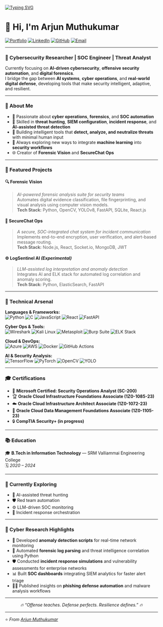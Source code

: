 [![Typing SVG](https://readme-typing-svg.demolab.com?font=Fira+Code&pause=1000&color=00FFFF&width=435&lines=Hi+I'm+Arjun+Muthukumar;Cybersecurity+Researcher+%7C+SOC+Engineer+%7C+Threat+Analyst)](https://git.io/typing-svg)

# 👋 Hi, I'm Arjun Muthukumar  
[![Portfolio](https://img.shields.io/badge/Portfolio-000000?style=for-the-badge&logo=About.me&logoColor=white)](https://arjunmuthukumar.netlify.app/)
[![LinkedIn](https://img.shields.io/badge/LinkedIn-0A66C2?style=for-the-badge&logo=linkedin&logoColor=white)](https://linkedin.com/in/arjunmuthukumar)
[![GitHub](https://img.shields.io/badge/GitHub-181717?style=for-the-badge&logo=github&logoColor=white)](https://github.com/arjunmuthukumar)
[![Email](https://img.shields.io/badge/Email-0078D4?style=for-the-badge&logo=gmail&logoColor=white)](mailto:arjunmuthukumar@email.com)

---

### 🧠 Cybersecurity Researcher | SOC Engineer | Threat Analyst  

Currently focusing on **AI-driven cybersecurity**, **offensive security automation**, and **digital forensics**.  
I bridge the gap between **AI systems**, **cyber operations**, and **real-world digital defense**, developing tools that make security intelligent, adaptive, and resilient.

---

### 🧩 About Me  

- 🔐 Passionate about **cyber operations**, **forensics**, and **SOC automation**  
- 🧰 Skilled in **threat hunting**, **SIEM configuration**, **incident response**, and **AI-assisted threat detection**  
- 🧠 Building intelligent tools that **detect, analyze, and neutralize threats** with minimal human input  
- 🚀 Always exploring new ways to integrate **machine learning** into **security workflows**  
- 🌐 Creator of **Forensic Vision** and **SecureChat Ops**

---

### 🧠 Featured Projects  

#### 🔍 **Forensic Vision**  
> *AI-powered forensic analysis suite for security teams*  
Automates digital evidence classification, file fingerprinting, and visual analysis using computer vision models.  
**Tech Stack:** Python, OpenCV, YOLOv8, FastAPI, SQLite, React.js  

#### 💬 **SecureChat Ops**  
> *A secure, SOC-integrated chat system for incident communication*  
Implements end-to-end encryption, user verification, and alert-based message routing.  
**Tech Stack:** Node.js, React, Socket.io, MongoDB, JWT  

#### ⚙️ **LogSentinel AI** *(Experimental)*  
> *LLM-assisted log interpretation and anomaly detection*  
Integrates AI and ELK stack for automated log correlation and anomaly scoring.  
**Tech Stack:** Python, ElasticSearch, FastAPI  

---

### 🧰 Technical Arsenal  

**Languages & Frameworks:**  
![Python](https://img.shields.io/badge/-Python-3776AB?style=flat-square&logo=python&logoColor=white)
![C](https://img.shields.io/badge/-C-A8B9CC?style=flat-square&logo=c&logoColor=black)
![JavaScript](https://img.shields.io/badge/-JavaScript-F7DF1E?style=flat-square&logo=javascript&logoColor=black)
![React](https://img.shields.io/badge/-React-61DAFB?style=flat-square&logo=react&logoColor=white)
![FastAPI](https://img.shields.io/badge/-FastAPI-009688?style=flat-square&logo=fastapi&logoColor=white)

**Cyber Ops & Tools:**  
![Wireshark](https://img.shields.io/badge/-Wireshark-1679A7?style=flat-square&logo=wireshark&logoColor=white)
![Kali Linux](https://img.shields.io/badge/-Kali%20Linux-557C94?style=flat-square&logo=kalilinux&logoColor=white)
![Metasploit](https://img.shields.io/badge/-Metasploit-1F1F1F?style=flat-square&logo=metasploit&logoColor=white)
![Burp Suite](https://img.shields.io/badge/-Burp%20Suite-FF6C37?style=flat-square&logo=burp-suite&logoColor=white)
![ELK Stack](https://img.shields.io/badge/-ELK%20Stack-005571?style=flat-square&logo=elasticstack&logoColor=white)

**Cloud & DevOps:**  
![Azure](https://img.shields.io/badge/-Azure-0078D4?style=flat-square&logo=microsoft-azure&logoColor=white)
![AWS](https://img.shields.io/badge/-AWS-232F3E?style=flat-square&logo=amazon-aws&logoColor=white)
![Docker](https://img.shields.io/badge/-Docker-2496ED?style=flat-square&logo=docker&logoColor=white)
![GitHub Actions](https://img.shields.io/badge/-GitHub%20Actions-2088FF?style=flat-square&logo=githubactions&logoColor=white)

**AI & Security Analysis:**  
![TensorFlow](https://img.shields.io/badge/-TensorFlow-FF6F00?style=flat-square&logo=tensorflow&logoColor=white)
![PyTorch](https://img.shields.io/badge/-PyTorch-EE4C2C?style=flat-square&logo=pytorch&logoColor=white)
![OpenCV](https://img.shields.io/badge/-OpenCV-5C3EE8?style=flat-square&logo=opencv&logoColor=white)
![YOLO](https://img.shields.io/badge/-YOLOv8-00FFFF?style=flat-square&logo=yolo&logoColor=black)

---

### 🎓 Certifications  

- 🧩 **Microsoft Certified: Security Operations Analyst (SC-200)**  
- 🏆 **Oracle Cloud Infrastructure Foundations Associate (1Z0-1085-23)**  
- ☁️ **Oracle Cloud Infrastructure Architect Associate (1Z0-1072-23)**  
- 🧠 **Oracle Cloud Data Management Foundations Associate (1Z0-1105-23)**
- 🔒 **CompTIA Security+ (in progress)**   

---

### 📚 Education  

🎓 **B.Tech in Information Technology** — SRM Valliammai Engineering College  
🗓️ *2020 – 2024*

---

### 🌱 Currently Exploring  

- 🤖 AI-assisted threat hunting  
- 🛡️ Red team automation  
- ⚙️ LLM-driven SOC monitoring  
- 🚨 Incident response orchestration  

---

### 🧠 Cyber Research Highlights  

- 🚨 Developed **anomaly detection scripts** for real-time network monitoring  
- 🧩 Automated **forensic log parsing** and threat intelligence correlation using Python  
- 🛡️ Conducted **incident response simulations** and vulnerability assessments for enterprise networks  
- 📊 Built **SOC dashboards** integrating SIEM analytics for faster alert triage  
- 🕵️‍♂️ Published insights on **phishing defense automation** and malware analysis workflows  

---

<p align="center">
  <i>🔥 “Offense teaches. Defense perfects. Resilience defines.” 🔥</i>
</p>

---

⭐️ *From [Arjun Muthukumar](https://github.com/arjunmuthukumar)*
